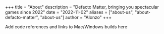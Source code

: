+++
title = "About"
description = "Defacto Matter, bringing you spectacular games since 2022"
date = "2022-11-02"
aliases = ["about-us", "about-defacto-matter", "about-us"]
author = "Alonzo"
+++

Add code references and links to Mac/Windows builds here
